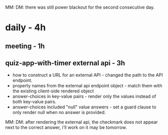 MM: DM: there was still power blackout for the second consecutive day.
# daily - 4h

## meeting - 1h

## quiz-app-with-timer external api - 3h

* how to construct a URL for an external API - changed the path to the API endpoint.
* property names from the external api endpoint object - match them with the existing client-side rendered object
* answer-choices in key-value pairs - render only the values instead of both key-value pairs.
* answer-choices included "null" value answers - set a guard clause to only render null when no answer is provided.

MM: DM: after rendering the external api, the checkmark does not appear next to the correct answer, i'll work on it may be tomorrow.